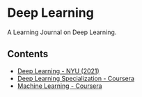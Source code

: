 # Deep Learning
A Learning Journal on Deep Learning.

## Contents
- [Deep Learning - NYU (2021)](./deep-learning-nyu/)
- [Deep Learning Specialization - Coursera](./deep-learning-specialization/)
- [Machine Learning - Coursera](./machine-learning-coursera/)
